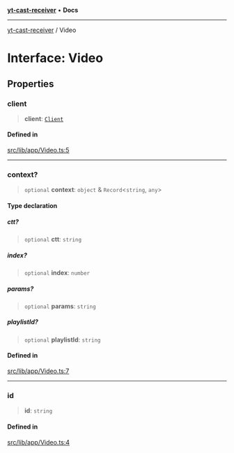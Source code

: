 [**yt-cast-receiver**](../README.md) • **Docs**

***

[yt-cast-receiver](../README.md) / Video

# Interface: Video

## Properties

### client

> **client**: [`Client`](Client.md)

#### Defined in

[src/lib/app/Video.ts:5](https://github.com/patrickkfkan/yt-cast-receiver/blob/e384300201bf276a725286875fe0fb4b45f5c05f/src/lib/app/Video.ts#L5)

***

### context?

> `optional` **context**: `object` & `Record`\<`string`, `any`\>

#### Type declaration

##### ctt?

> `optional` **ctt**: `string`

##### index?

> `optional` **index**: `number`

##### params?

> `optional` **params**: `string`

##### playlistId?

> `optional` **playlistId**: `string`

#### Defined in

[src/lib/app/Video.ts:7](https://github.com/patrickkfkan/yt-cast-receiver/blob/e384300201bf276a725286875fe0fb4b45f5c05f/src/lib/app/Video.ts#L7)

***

### id

> **id**: `string`

#### Defined in

[src/lib/app/Video.ts:4](https://github.com/patrickkfkan/yt-cast-receiver/blob/e384300201bf276a725286875fe0fb4b45f5c05f/src/lib/app/Video.ts#L4)
